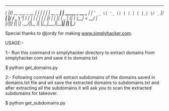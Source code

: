  ____  _                 _       _   _            _             
/ ___|(_)_ __ ___  _ __ | |_   _| | | | __ _  ___| | _____ _ __ 
\___ \| | '_ ` _ \| '_ \| | | | | |_| |/ _` |/ __| |/ / _ \ '__|
 ___) | | | | | | | |_) | | |_| |  _  | (_| | (__|   <  __/ |   
|____/|_|_| |_| |_| .__/|_|\__, |_| |_|\__,_|\___|_|\_\___|_|
                  |_|      |___/       

Special thanks to @jordy for making www.simplyhacker.com. 

USAGE:-

1:- Run this command in simplyhacker directory to extract domains from simplyhacker.com and save it to domains.txt

$ python get_domains.py 

2:- Following command will extract subdomains of the domains saved in domains.txt file and wil save the 
    extracted domains to subdomains.txt and after extracting all the subdomains it will ask you to scan the extracted 
    subdomains for takeover.

$ python get_subdomains.py
